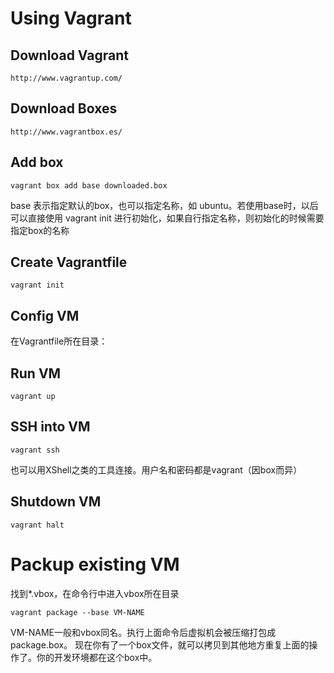Using Vagrant
==============

Download Vagrant
----------------
`http://www.vagrantup.com/`

Download Boxes
--------------
`http://www.vagrantbox.es/`

Add box
-------
```
vagrant box add base downloaded.box
```

base 表示指定默认的box，也可以指定名称，如 ubuntu。若使用base时，以后可以直接使用 vagrant init 进行初始化，如果自行指定名称，则初始化的时候需要指定box的名称

Create Vagrantfile
------------------
```
vagrant init
```

Config VM
---------

在Vagrantfile所在目录：

Run VM
-------
`vagrant up`

SSH into VM
-----------
`vagrant ssh`

也可以用XShell之类的工具连接。用户名和密码都是vagrant（因box而异）

Shutdown VM
-----------

`vagrant halt`


Packup existing VM
==================
找到*.vbox，在命令行中进入vbox所在目录

`vagrant package --base VM-NAME`

VM-NAME一般和vbox同名。执行上面命令后虚拟机会被压缩打包成package.box。
现在你有了一个box文件，就可以拷贝到其他地方重复上面的操作了。你的开发环境都在这个box中。
